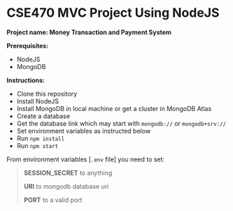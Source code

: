 # CSE470 MVC Project Using NodeJS

**Project name: Money Transaction and Payment System**

**Prerequisites:**
- NodeJS
- MongoDB

**Instructions:**
- Clone this repository
- Install NodeJS
- Install MongoDB in local machine or get a cluster in MongoDB Atlas
- Create a database
- Get the database link which may start with `mongodb://` or `mongodb+srv://`
- Set environment variables as instructed below
- Run `npm install`
- Run `npm start`

From environment variables [`.env` file] you need to set:
>**SESSION_SECRET** to anything
>
>**URI** to mongodb database uri
>
>**PORT** to a valid port